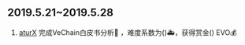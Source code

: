 
## 2019.5.21~2019.5.28
1. [aturX](https://github.com/aturX)  完成VeChain白皮书分析:clap: ，难度系数为():ambulance:，获得赏金() EVO:moneybag:

